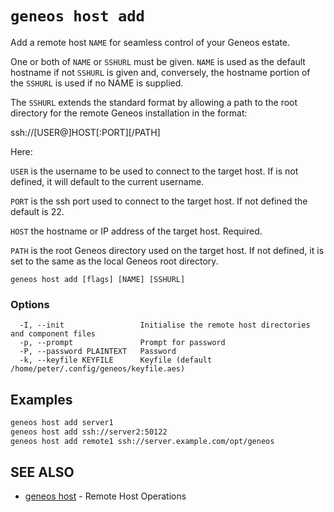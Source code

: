 # `geneos host add`

Add a remote host `NAME` for seamless control of your Geneos estate.

One or both of `NAME` or `SSHURL` must be given. `NAME` is used as the default hostname if not `SSHURL` is given and, conversely, the hostname portion of the `SSHURL` is used if no NAME is supplied.

The `SSHURL` extends the standard format by allowing a path to the root directory for the remote Geneos installation in the format:

  ssh://[USER@]HOST[:PORT][/PATH]

Here:

`USER` is the username to be used to connect to the target host. If is not defined, it will default to the current username.

`PORT` is the ssh port used to connect to the target host. If not defined the default is 22.

`HOST` the hostname or IP address of the target host. Required.
  
`PATH` is the root Geneos directory used on the target host. If not defined, it is set to the same as the local Geneos root directory.

```text
geneos host add [flags] [NAME] [SSHURL]
```

### Options

```text
  -I, --init                 Initialise the remote host directories and component files
  -p, --prompt               Prompt for password
  -P, --password PLAINTEXT   Password
  -k, --keyfile KEYFILE      Keyfile (default /home/peter/.config/geneos/keyfile.aes)
```

## Examples

```bash
geneos host add server1
geneos host add ssh://server2:50122
geneos host add remote1 ssh://server.example.com/opt/geneos

```

## SEE ALSO

* [geneos host](geneos_host.md)	 - Remote Host Operations
